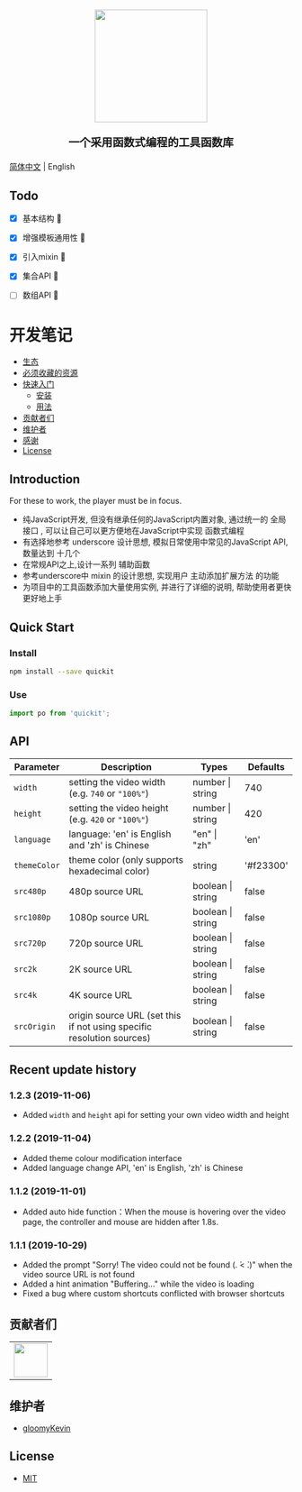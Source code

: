 <h1 align="center">
  <img src="https://p.pstatp.com/origin/1377c0001556a16e36012" height="200" width="200"/>
  <p align="center" style="font-size: 0.7em">一个采用函数式编程的工具函数库</p>
</h1>


[简体中文](https://github.com/vortesnail/qier-player/blob/master/README-zh-Hans.md) &#124; English

## Todo
- [x] 基本结构 :dart:
- [x] 增强模板通用性 :dart:
- [x] 引入mixin :dart:
- [x] 集合API :dart:
- [ ] 数组API :dart:


# 开发笔记

- [生态](#生态)
- [必须收藏的资源](#必须收藏的资源)
- [快速入门](#快速入门)
  - [安装](#安装)
  - [用法](#用法)
- [贡献者们](#贡献者们)
- [维护者](#维护者)
- [感谢](#感谢)
- [License](#license)

## Introduction

For these to work, the player must be in focus.

- 纯JavaScript开发, 但没有继承任何的JavaScript内置对象, 通过统一的 全局接口 , 可以让自己可以更方便地在JavaScript中实现 函数式编程
-	有选择地参考 underscore 设计思想, 模拟日常使用中常见的JavaScript API, 数量达到 十几个
-	在常规API之上,设计一系列 辅助函数
-	参考underscore中 mixin 的设计思想, 实现用户 主动添加扩展方法 的功能
-	为项目中的工具函数添加大量使用实例, 并进行了详细的说明, 帮助使用者更快更好地上手


## Quick Start

### Install

```bash
npm install --save quickit
```

### Use

```js
import po from 'quickit';
```

## API
| Parameter  |  Description | Types  | Defaults  |
| ------------ | ------------ | ------------ | ------------ |
| `width`  | setting the video width (e.g. `740` or `"100%"`) | number &#124; string  |  740 |
| `height`  | setting the video height (e.g. `420` or `"100%"`)  | number &#124; string  |  420 |
| `language`  | language: 'en' is English and  'zh' is Chinese  | "en" &#124; "zh"  |  'en' |
| `themeColor`  | theme color (only supports hexadecimal color)  | string  |  '#f23300' |
| `src480p`  | 480p source URL | boolean &#124; string   | false  |
| `src1080p`  |  1080p source URL | boolean &#124; string   | false  |
| `src720p`  | 720p source URL | boolean &#124; string   | false  |
| `src2k`  |  2K source URL | boolean &#124; string   | false  |
| `src4k`  |  4K source URL | boolean &#124; string   | false  |
| `srcOrigin`  |  origin source URL (set this if not using specific resolution sources) | boolean &#124; string   | false  |

## Recent update history

### 1.2.3 (2019-11-06)
- Added `width` and `height` api for setting your own video width and height

### 1.2.2 (2019-11-04)
- Added theme colour modification interface
- Added language change API, 'en' is English, 'zh' is Chinese

### 1.1.2 (2019-11-01)
-	Added auto hide function：When the mouse is hovering over the video page, the controller and mouse are hidden after 1.8s.

### 1.1.1 (2019-10-29)
- Added the prompt "Sorry! The video could not be found (. ́< ̀.)" when the video source URL is not found
- Added a hint animation "Buffering..." while the video is loading
- Fixed a bug where custom shortcuts conflicted with browser shortcuts

## 贡献者们

<table>
    <tbody>
        <tr>
            <td>
                <a target="_blank" href="https://github.com/gloomyKevin"><img width="60px" src="https://avatars1.githubusercontent.com/u/47132374?s=460&u=a4cddb370a56c1c4253607dcf5ba96b524c6a989&v=4"></a>
            </td>
        </tr>
    </tbody>
</table>

## 维护者

- [gloomyKevin](https://github.com/gloomyKevin)


## License

- [MIT](https://opensource.org/licenses/MIT)

